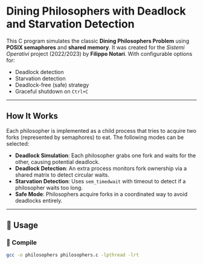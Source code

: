 # Dining Philosophers with Deadlock and Starvation Detection

This C program simulates the classic **Dining Philosophers Problem** using **POSIX semaphores** and **shared memory**.
It was created for the *Sistemi Operativi* project (2022/2023) by **Filippo Notari**.
With configurable options for:

- Deadlock detection  
- Starvation detection  
- Deadlock-free (safe) strategy  
- Graceful shutdown on `Ctrl+C`  

---

## How It Works

Each philosopher is implemented as a child process that tries to acquire two forks (represented by semaphores) to eat. The following modes can be selected:

- **Deadlock Simulation**: Each philosopher grabs one fork and waits for the other, causing potential deadlock.
- **Deadlock Detection**: An extra process monitors fork ownership via a shared matrix to detect circular waits.
- **Starvation Detection**: Uses `sem_timedwait` with timeout to detect if a philosopher waits too long.
- **Safe Mode**: Philosophers acquire forks in a coordinated way to avoid deadlocks entirely.

---

## 🧾 Usage

### 🔧 Compile

```bash
gcc -o philosophers philosophers.c -lpthread -lrt
